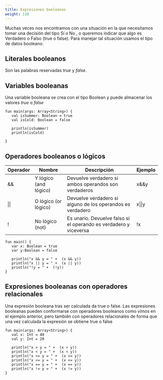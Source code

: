 ```yaml
---
title: Expresiones booleanas
weight: 110
---
```


Muchas veces nos encontramos con una situación en la que necesitamos tomar una decisión del tipo  Sí o No , o queremos indicar que algo es  Verdadero o Falso (true o false). Para manejar tal situación usamos el  tipo de datos booleano. 

## Literales booleanos
Son las palabras reservadas *true* y *false*. 

## Variables booleanas
Una variable booleana se crea con el tipo Boolean y puede almacenar los valores *true* o *false*

```
fun main(args: Array<String>) {
   val isSummer: Boolean = true
   val isCold: Boolean = false
  
   println(isSummer)
   println(isCold)
   
}
```
## Operadores booleanos o lógicos

| Operador | Nombre | Descripción | Ejemplo |
| -- | -- | -- | -- | 
| && | Y lógico (and lógico) | Devuelve verdadero si ambos operandos son verdaderos | x&&y | 
| \|\| | O lógico (or lógico) | Devuelve verdadero si alguno de los  operandos es verdadero | x\|\|y |
| ! | No lógico (not)  | Es unario.  Devuelve falso si el operando es verdadero y viceversa | !x |  
```
fun main() {
   var x: Boolean = true
   var y:Boolean = false

   println("x && y = " +  (x && y))
   println("x || y = " +  (x || y))
   println("!y = " +  (!y))
}
```
## Expresiones booleanas con operadores relacionales
Una expresión booleana tras ser calculada da true o false. Las expresiones booleanas pueden conformarse con operadores booleanos como vimos en el ejemplo anterior, pero también con operadores relacionales de forma que una vez calculada la expresión se obtiene true o false
```
fun main(args: Array<String>) {
   val x: Int = 40
   val y: Int = 20

   println("x > y = " +  (x > y))
   println("x < y = " +  (x < y))
   println("x >= y = " +  (x >= y))
   println("x <= y = " +  (x <= y))
   println("x == y = " +  (x == y))
   println("x != y = " +  (x != y))
}
```

